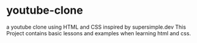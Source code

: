 # youtube-clone
a youtube clone using HTML and CSS inspired by supersimple.dev
This Project contains basic lessons and examples when learning html and css. 
